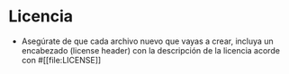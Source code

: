 # Licencia

- Asegúrate de que cada archivo nuevo que vayas a crear, incluya un encabezado (license header) con la descripción de la licencia acorde con #[[file:LICENSE]]
